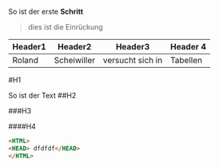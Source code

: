 So ist der erste **Schritt**
> dies ist die Einrückung

|Header1|Header2|Header3|Header 4|
|----|----|----|----|
|Roland | Scheiwiller | versucht sich in | Tabellen|

#H1  

So ist der Text
##H2

###H3

####H4
`````HTML
<HTML>
<HEAD> dfdfdf</HEAD> 
</HTML>
`````


